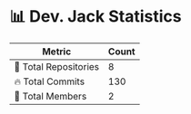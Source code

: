 # 📊 Dev. Jack Statistics

| Metric            | Count |
|------------------|------|
| 📂 Total Repositories | 8 |
| 🔥 Total Commits   | 130 |
| 👥 Total Members   | 2 |


